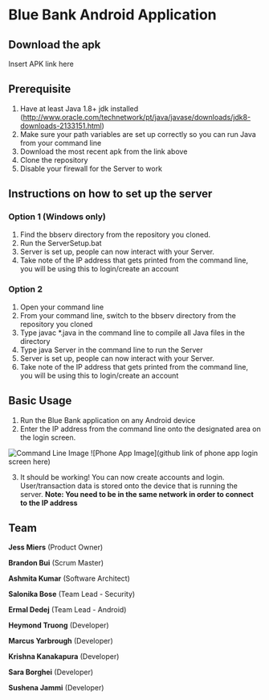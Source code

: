 # Blue Bank Android Application

## Download the apk
Insert APK link here

## Prerequisite

1. Have at least Java 1.8+ jdk installed (http://www.oracle.com/technetwork/pt/java/javase/downloads/jdk8-downloads-2133151.html)
2. Make sure your path variables are set up correctly so you can run Java from your command line
3. Download the most recent apk from the link above
4. Clone the repository
5. Disable your firewall for the Server to work

## Instructions on how to set up the server
### Option 1 (Windows only)

1. Find the bbserv directory from the repository you cloned.
2. Run the ServerSetup.bat
3. Server is set up, people can now interact with your Server.
4. Take note of the IP address that gets printed from the command line, you will be using this to login/create an account

### Option 2

1. Open your command line
2. From your command line, switch to the bbserv directory from the repository you cloned
3. Type javac *.java in the command line to compile all Java files in the directory
4. Type java Server in the command line to run the Server
5. Server is set up, people can now interact with your Server.
6. Take note of the IP address that gets printed from the command line, you will be using this to login/create an account

## Basic Usage

1. Run the Blue Bank application on any Android device
2. Enter the IP address from the command line onto the designated area on the login screen.

![Command Line Image](https://github.com/ededej/BlueBankAppAndroid/blob/master/images/instructionsimg1.png) ![Phone App Image](github link of phone app login screen here)

3. It should be working! You can now create accounts and login. User/transaction data is stored onto the device that is running the server. **Note: You need to be in the same network in order to connect to the IP address**

## Team

**Jess Miers** (Product Owner)

**Brandon Bui** (Scrum Master)

**Ashmita Kumar** (Software Architect)

**Salonika Bose** (Team Lead - Security)

**Ermal Dedej** (Team Lead - Android)

**Heymond Truong** (Developer)

**Marcus Yarbrough** (Developer)

**Krishna Kanakapura** (Developer)

**Sara Borghei** (Developer)

**Sushena Jammi** (Developer)
